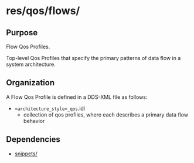 # res/qos/flows/

## Purpose

Flow Qos Profiles.

Top-level Qos Profiles that specify the primary patterns of data flow in a system
architecture.


## Organization

A Flow Qos Profile is defined in a DDS-XML file as follows:

- `<architecture_style>_qos`.idl
  - collection of qos profiles, where each describes a primary data flow behavior 


## Dependencies

- [snippets/](../snippets/README.md)
